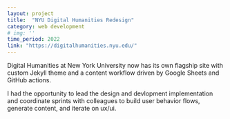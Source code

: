 ```yaml
---
layout: project
title:  "NYU Digital Humanities Redesign"
category: web development
# img: ''
time_period: 2022
link: "https://digitalhumanities.nyu.edu/"
---
```

Digital Humanities at New York University now has its own flagship site with custom Jekyll theme and a content workflow driven by Google Sheets and GitHub actions.

I had the opportunity to lead the design and devlopment implementation and coordinate sprints with colleagues to build user behavior flows, generate content, and iterate on ux/ui.
